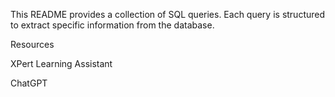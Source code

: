 This README provides a collection of SQL queries. Each query is structured to extract specific information from the database. 

Resources

XPert Learning Assistant

ChatGPT


